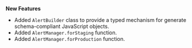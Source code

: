 **New Features**

* Added `AlertBuilder` class to provide a typed mechanism for generate schema-compliant JavaScript objects.
* Added `AlertManager.forStaging` function.
* Added `AlertManager.forProduction` function.
